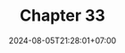 ---
weight: 4500
title: "Chapter 33"
description: "Memory and Performance Management"
icon: "article"
date: "2024-08-05T21:28:01+07:00"
lastmod: "2024-08-05T21:28:01+07:00"
draft: false
toc: true
---